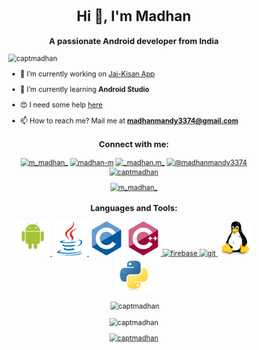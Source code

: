 <h1 align="center">Hi 👋, I'm Madhan</h1>
<h3 align="center">A passionate Android developer from India</h3>

<p align="left"> <img src="https://komarev.com/ghpvc/?username=captmadhan&label=Profile%20views&color=0e75b6&style=flat" alt="captmadhan" /> </p>

- 🔭 I’m currently working on [Jai-Kisan App](https://github.com/CaptMadhan/Jai-kisan-farmers-networking-app)

- 🌱 I’m currently learning **Android Studio**

- 😍 I need some help [here](https://github.com/CaptMadhan/Jai-kisan-farmers-networking-app/issues)

- 📫 How to reach me? Mail me at **madhanmandy3374@gmail.com**

<h3 align="center">Connect with me:</h3>
<p align="center">
<a href="https://twitter.com/m_madhan_" target="blank"><img align="center" src="https://raw.githubusercontent.com/rahuldkjain/github-profile-readme-generator/master/src/images/icons/Social/twitter.svg" alt="m_madhan_" height="30" width="40" /></a>
<a href="https://linkedin.com/in/madhan-m" target="blank"><img align="center" src="https://raw.githubusercontent.com/rahuldkjain/github-profile-readme-generator/master/src/images/icons/Social/linked-in-alt.svg" alt="madhan-m" height="30" width="40" /></a>
<a href="https://instagram.com/_madhan.m_" target="blank"><img align="center" src="https://raw.githubusercontent.com/rahuldkjain/github-profile-readme-generator/master/src/images/icons/Social/instagram.svg" alt="_madhan.m_" height="30" width="40" /></a>
<a href="https://www.hackerrank.com/madhanmandy3374" target="blank"><img align="center" src="https://raw.githubusercontent.com/rahuldkjain/github-profile-readme-generator/master/src/images/icons/Social/hackerrank.svg" alt="@madhanmandy3374" height="30" width="40" /></a>
<a href="https://www.leetcode.com/captmadhan" target="blank"><img align="center" src="https://raw.githubusercontent.com/rahuldkjain/github-profile-readme-generator/master/src/images/icons/Social/leet-code.svg" alt="captmadhan" height="30" width="40" /></a>
  <p align="center"> <a href="https://twitter.com/m_madhan_" target="blank"><img src="https://img.shields.io/twitter/follow/m_madhan_?logo=twitter&style=for-the-badge" alt="m_madhan_" /></a> </p>

</p>

<h3 align="center">Languages and Tools:</h3>
<p align="center"> <a href="https://developer.android.com" target="_blank"> <img src="https://raw.githubusercontent.com/devicons/devicon/master/icons/android/android-original-wordmark.svg" alt="android" width="70" height="70"/> </a> <a href="https://www.cprogramming.com/" target="_blank">  <a href="https://www.java.com" target="_blank"> <img src="https://raw.githubusercontent.com/devicons/devicon/master/icons/java/java-original.svg" alt="java" width="70" height="70"/> </a> <img src="https://raw.githubusercontent.com/devicons/devicon/master/icons/c/c-original.svg" alt="c" width="70" height="70"/> </a> <a href="https://www.w3schools.com/cpp/" target="_blank"> <img src="https://raw.githubusercontent.com/devicons/devicon/master/icons/cplusplus/cplusplus-original.svg" alt="cplusplus" width="70" height="70"/> </a> <a href="https://firebase.google.com/" target="_blank"> <img src="https://www.vectorlogo.zone/logos/firebase/firebase-icon.svg" alt="firebase" width="70" height="70"/> </a> <a href="https://git-scm.com/" target="_blank"> <img src="https://www.vectorlogo.zone/logos/git-scm/git-scm-icon.svg" alt="git" width="70" height="70"/> </a> <a href="https://www.linux.org/" target="_blank"> <img src="https://raw.githubusercontent.com/devicons/devicon/master/icons/linux/linux-original.svg" alt="linux" width="70" height="70"/> </a> <a href="https://www.python.org" target="_blank"> <img src="https://raw.githubusercontent.com/devicons/devicon/master/icons/python/python-original.svg" alt="python" width="70" height="70"/> </a> </p>



<p align="center">&nbsp;<img align="center" src="https://github-readme-stats.vercel.app/api?username=captmadhan&show_icons=true&locale=en" alt="captmadhan" /></p>

<p align="center"><img align="center" src="https://github-readme-streak-stats.herokuapp.com/?user=captmadhan&" alt="captmadhan" /></p>

<p align="center"> <a href="https://github.com/ryo-ma/github-profile-trophy"><img src="https://github-profile-trophy.vercel.app/?username=captmadhan&theme=onedark" alt="captmadhan" /></a> </p>
